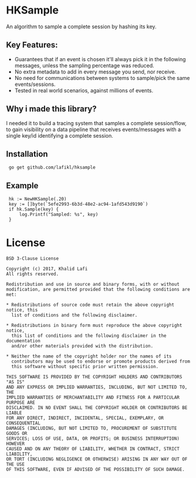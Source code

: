 # HKSample
An algorithm to sample a complete session by hashing its key.


## Key Features:

- Guarantees that if an event is chosen it'll always pick it in the following messages, unless the sampling percentage was reduced.
- No extra metadata to add in every message you send, nor receive.
- No need for communications between systems to sample/pick the same events/sessions.
- Tested in real world scenarios, against millions of events.


## Why i made this library?

I needed it to build a tracing system that samples a complete session/flow,
to gain visibility on a data pipeline that receives events/messages
with a single key/id identifying a complete session.


## Installation

     go get github.com/lafikl/hksample

## Example

     hk := NewHKSample(.20)
     key := []byte(`5efe2993-6b3d-48e2-ac94-1afd543d9190`)
     if hk.Sample(key) {
         log.Printf("Sampled: %s", key)
     }



# License
```
BSD 3-Clause License

Copyright (c) 2017, Khalid Lafi
All rights reserved.

Redistribution and use in source and binary forms, with or without
modification, are permitted provided that the following conditions are met:

* Redistributions of source code must retain the above copyright notice, this
  list of conditions and the following disclaimer.

* Redistributions in binary form must reproduce the above copyright notice,
  this list of conditions and the following disclaimer in the documentation
  and/or other materials provided with the distribution.

* Neither the name of the copyright holder nor the names of its
  contributors may be used to endorse or promote products derived from
  this software without specific prior written permission.

THIS SOFTWARE IS PROVIDED BY THE COPYRIGHT HOLDERS AND CONTRIBUTORS "AS IS"
AND ANY EXPRESS OR IMPLIED WARRANTIES, INCLUDING, BUT NOT LIMITED TO, THE
IMPLIED WARRANTIES OF MERCHANTABILITY AND FITNESS FOR A PARTICULAR PURPOSE ARE
DISCLAIMED. IN NO EVENT SHALL THE COPYRIGHT HOLDER OR CONTRIBUTORS BE LIABLE
FOR ANY DIRECT, INDIRECT, INCIDENTAL, SPECIAL, EXEMPLARY, OR CONSEQUENTIAL
DAMAGES (INCLUDING, BUT NOT LIMITED TO, PROCUREMENT OF SUBSTITUTE GOODS OR
SERVICES; LOSS OF USE, DATA, OR PROFITS; OR BUSINESS INTERRUPTION) HOWEVER
CAUSED AND ON ANY THEORY OF LIABILITY, WHETHER IN CONTRACT, STRICT LIABILITY,
OR TORT (INCLUDING NEGLIGENCE OR OTHERWISE) ARISING IN ANY WAY OUT OF THE USE
OF THIS SOFTWARE, EVEN IF ADVISED OF THE POSSIBILITY OF SUCH DAMAGE.

```
